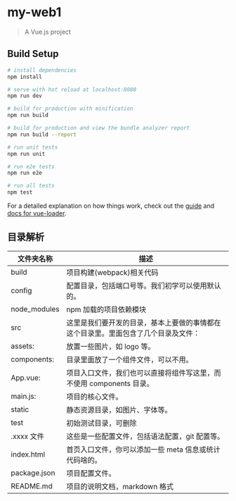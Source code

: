 # my-web1

> A Vue.js project

## Build Setup

```bash
# install dependencies
npm install

# serve with hot reload at localhost:8080
npm run dev

# build for production with minification
npm run build

# build for production and view the bundle analyzer report
npm run build --report

# run unit tests
npm run unit

# run e2e tests
npm run e2e

# run all tests
npm test
```

For a detailed explanation on how things work, check out the [guide](http://vuejs-templates.github.io/webpack/) and [docs for vue-loader](http://vuejs.github.io/vue-loader).

## 目录解析

| 文件夹名称   | 描述                                                                               |
| ------------ | ---------------------------------------------------------------------------------- |
| build        | 项目构建(webpack)相关代码                                                          |
| config       | 配置目录，包括端口号等。我们初学可以使用默认的。                                   |
| node_modules | npm 加载的项目依赖模块                                                             |
| src          | 这里是我们要开发的目录，基本上要做的事情都在这个目录里。里面包含了几个目录及文件： |
| assets:      | 放置一些图片，如 logo 等。                                                         |
| components:  | 目录里面放了一个组件文件，可以不用。                                               |
| App.vue:     | 项目入口文件，我们也可以直接将组件写这里，而不使用 components 目录。               |
| main.js:     | 项目的核心文件。                                                                   |
| static       | 静态资源目录，如图片、字体等。                                                     |
| test         | 初始测试目录，可删除                                                               |
| .xxxx 文件   | 这些是一些配置文件，包括语法配置，git 配置等。                                     |
| index.html   | 首页入口文件，你可以添加一些 meta 信息或统计代码啥的。                             |
| package.json | 项目配置文件。                                                                     |
| README.md    | 项目的说明文档，markdown 格式                                                      |

